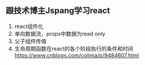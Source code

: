 ## 跟技术博主Jspang学习react
1. react组件化
2. 单向数据流，props中数据为read only
3. 父子组件传值
4. 生命周期函数在react的各个阶段执行的条件和时间 https://www.cnblogs.com/colima/p/9484607.html